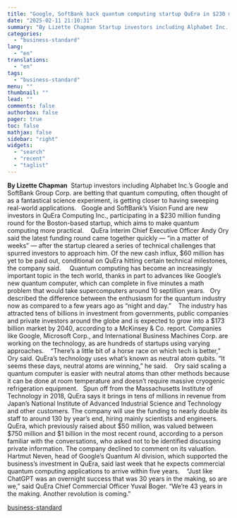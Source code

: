 ```yaml
---
title: "Google, SoftBank back quantum computing startup QuEra in $230 million deal"
date: "2025-02-11 21:10:31"
summary: "By Lizette Chapman Startup investors including Alphabet Inc.’s Google and SoftBank Group Corp. are betting that quantum computing, often thought of as a fantastical science experiment, is getting closer to having sweeping real-world applications. Google and SoftBank’s Vision Fund are new investors in QuEra Computing Inc., participating in a $230..."
categories:
  - "business-standard"
lang:
  - "en"
translations:
  - "en"
tags:
  - "business-standard"
menu: ""
thumbnail: ""
lead: ""
comments: false
authorbox: false
pager: true
toc: false
mathjax: false
sidebar: "right"
widgets:
  - "search"
  - "recent"
  - "taglist"
---
```


**By Lizette Chapman** 
Startup investors including Alphabet Inc.’s Google and SoftBank Group Corp. are betting that quantum computing, often thought of as a fantastical science experiment, is getting closer to having sweeping real-world applications.  
Google and SoftBank’s Vision Fund are new investors in QuEra Computing Inc., participating in a $230 million funding round for the Boston-based startup, which aims to make quantum computing more practical. 
 
QuEra Interim Chief Executive Officer Andy Ory said the latest funding round came together quickly — “in a matter of weeks” — after the startup cleared a series of technical challenges that spurred investors to approach him. Of the new cash influx, $60 million has yet to be paid out, conditional on QuEra hitting certain technical milestones, the company said.  
 
Quantum computing has become an increasingly important topic in the tech world, thanks in part to advances like Google’s new quantum computer, which can complete in five minutes a math problem that would take supercomputers around 10 septillion years.
 
Ory described the difference between the enthusiasm for the quantum industry now as compared to a few years ago as “night and day.” 
 
The industry has attracted tens of billions in investment from governments, public companies and private investors around the globe and is expected to grow into a $173 billion market by 2040, according to a McKinsey & Co. report. Companies like Google, Microsoft Corp., and International Business Machines Corp. are working on the technology, as are hundreds of startups using varying approaches. 
 
“There’s a little bit of a horse race on which tech is better,” Ory said. QuEra’s technology uses what’s known as neutral atom qubits. “It seems these days, neutral atoms are winning,” he said. 
 
Ory said scaling a quantum computer is easier with neutral atoms than other methods because it can be done at room temperature and doesn’t require massive cryogenic refrigeration equipment.
 
Spun off from the Massachusetts Institute of Technology in 2018, QuEra says it brings in tens of millions in revenue from Japan’s National Institute of Advanced Industrial Science and Technology and other customers. The company will use the funding to nearly double its staff to around 130 by year’s end, hiring mainly scientists and engineers.  
 
QuEra, which previously raised about $50 million, was valued between $750 million and $1 billion in the most recent round, according to a person familiar with the conversations, who asked not to be identified discussing private information. The company declined to comment on its valuation. 
 
Hartmut Neven, head of Google’s Quantum AI division, which supported the business’s investment in QuEra, said last week that he expects commercial quantum computing applications to arrive within five years. 
 
“Just like ChatGPT was an overnight success that was 30 years in the making, so are we,” said QuEra Chief Commercial Officer Yuval Boger. “We’re 43 years in the making. Another revolution is coming.”

[business-standard](https://www.business-standard.com/companies/news/google-softbank-back-quantum-computing-startup-quera-in-230-million-deal-125021101626_1.html)
